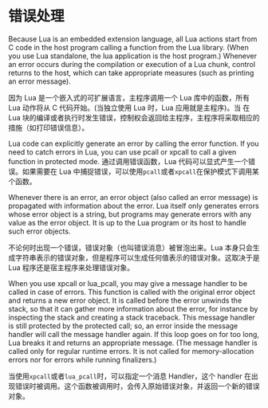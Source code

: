错误处理
======

Because Lua is an embedded extension language, all Lua actions start from C code in the host program calling a function from the Lua library. (When you use Lua standalone, the lua application is the host program.) Whenever an error occurs during the compilation or execution of a Lua chunk, control returns to the host, which can take appropriate measures (such as printing an error message).

因为 Lua 是一个嵌入式的可扩展语言，主程序调用一个 Lua 库中的函数，所有 Lua 动作将从 C 代码开始。(当独立使用 Lua 时，Lua 应用就是主程序)。当 在Lua 块的编译或者执行时发生错误，控制权会返回给主程序，主程序将采取相应的措施（如打印错误信息）。

Lua code can explicitly generate an error by calling the error function. If you need to catch errors in Lua, you can use pcall or xpcall to call a given function in protected mode.
通过调用错误函数，Lua 代码可以显式产生一个错误。如果需要在 Lua 中捕捉错误，可以使用`pcall`或者`xpcall`在保护模式下调用某个函数。

Whenever there is an error, an error object (also called an error message) is propagated with information about the error. Lua itself only generates errors whose error object is a string, but programs may generate errors with any value as the error object. It is up to the Lua program or its host to handle such error objects.

不论何时出现一个错误，错误对象（也叫错误消息）被冒泡出来。Lua 本身只会生成字符串表示的错误对象，但是程序可以生成任何值表示的错误对象。这取决于是 Lua 程序还是宿主程序来处理错误对象。

When you use xpcall or lua_pcall, you may give a message handler to be called in case of errors. This function is called with the original error object and returns a new error object. It is called before the error unwinds the stack, so that it can gather more information about the error, for instance by inspecting the stack and creating a stack traceback. This message handler is still protected by the protected call; so, an error inside the message handler will call the message handler again. If this loop goes on for too long, Lua breaks it and returns an appropriate message. (The message handler is called only for regular runtime errors. It is not called for memory-allocation errors nor for errors while running finalizers.)

当使用`xpcall`或者`lua_pcall`时，可以指定一个消息 Handler，这个 handler 在出现错误时被调用。这个函数被调用时，会传入原始错误对象，并返回一个新的错误对象。
